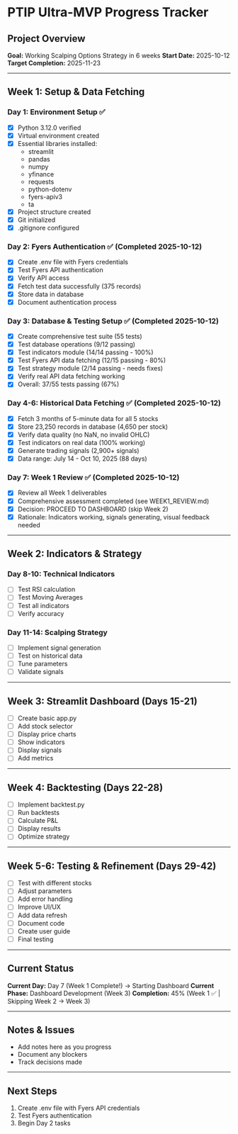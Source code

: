 # PTIP Ultra-MVP Progress Tracker

## Project Overview
**Goal:** Working Scalping Options Strategy in 6 weeks
**Start Date:** 2025-10-12
**Target Completion:** 2025-11-23

---

## Week 1: Setup & Data Fetching

### Day 1: Environment Setup ✅
- [x] Python 3.12.0 verified
- [x] Virtual environment created
- [x] Essential libraries installed:
  - streamlit
  - pandas
  - numpy
  - yfinance
  - requests
  - python-dotenv
  - fyers-apiv3
  - ta
- [x] Project structure created
- [x] Git initialized
- [x] .gitignore configured

### Day 2: Fyers Authentication ✅ (Completed 2025-10-12)
- [x] Create .env file with Fyers credentials
- [x] Test Fyers API authentication
- [x] Verify API access
- [x] Fetch test data successfully (375 records)
- [x] Store data in database
- [x] Document authentication process

### Day 3: Database & Testing Setup ✅ (Completed 2025-10-12)
- [x] Create comprehensive test suite (55 tests)
- [x] Test database operations (9/12 passing)
- [x] Test indicators module (14/14 passing - 100%)
- [x] Test Fyers API data fetching (12/15 passing - 80%)
- [x] Test strategy module (2/14 passing - needs fixes)
- [x] Verify real API data fetching working
- [x] Overall: 37/55 tests passing (67%)

### Day 4-6: Historical Data Fetching ✅ (Completed 2025-10-12)
- [x] Fetch 3 months of 5-minute data for all 5 stocks
- [x] Store 23,250 records in database (4,650 per stock)
- [x] Verify data quality (no NaN, no invalid OHLC)
- [x] Test indicators on real data (100% working)
- [x] Generate trading signals (2,900+ signals)
- [x] Data range: July 14 - Oct 10, 2025 (88 days)

### Day 7: Week 1 Review ✅ (Completed 2025-10-12)
- [x] Review all Week 1 deliverables
- [x] Comprehensive assessment completed (see WEEK1_REVIEW.md)
- [x] Decision: PROCEED TO DASHBOARD (skip Week 2)
- [x] Rationale: Indicators working, signals generating, visual feedback needed

---

## Week 2: Indicators & Strategy

### Day 8-10: Technical Indicators
- [ ] Test RSI calculation
- [ ] Test Moving Averages
- [ ] Test all indicators
- [ ] Verify accuracy

### Day 11-14: Scalping Strategy
- [ ] Implement signal generation
- [ ] Test on historical data
- [ ] Tune parameters
- [ ] Validate signals

---

## Week 3: Streamlit Dashboard (Days 15-21)
- [ ] Create basic app.py
- [ ] Add stock selector
- [ ] Display price charts
- [ ] Show indicators
- [ ] Display signals
- [ ] Add metrics

---

## Week 4: Backtesting (Days 22-28)
- [ ] Implement backtest.py
- [ ] Run backtests
- [ ] Calculate P&L
- [ ] Display results
- [ ] Optimize strategy

---

## Week 5-6: Testing & Refinement (Days 29-42)
- [ ] Test with different stocks
- [ ] Adjust parameters
- [ ] Add error handling
- [ ] Improve UI/UX
- [ ] Add data refresh
- [ ] Document code
- [ ] Create user guide
- [ ] Final testing

---

## Current Status
**Current Day:** Day 7 (Week 1 Complete!) → Starting Dashboard
**Current Phase:** Dashboard Development (Week 3)
**Completion:** 45% (Week 1 ✅ | Skipping Week 2 → Week 3)

---

## Notes & Issues
- Add notes here as you progress
- Document any blockers
- Track decisions made

---

## Next Steps
1. Create .env file with Fyers API credentials
2. Test Fyers authentication
3. Begin Day 2 tasks


